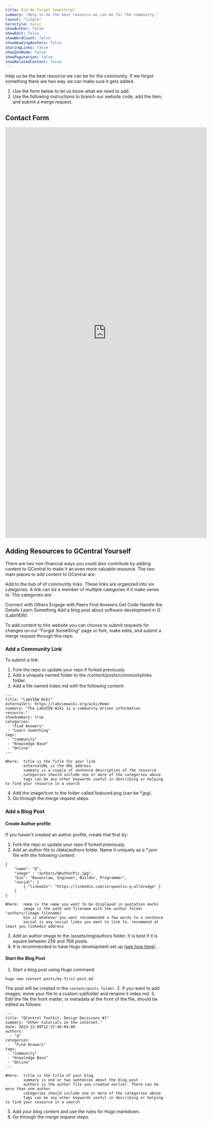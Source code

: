 ```yaml
---
title: Did We Forgot Something?
summary: "Help us be the best resource we can be for the community."
layout: "single"
herostyle: basic
showAuthor: false
showEdit: false
showWordCount: false
showHeadingAnchors: false
sharingLinks: false
showZenMode: false
showPagination: false
showRelatedContent: false
---
```


Help us be the best resource we can be for the community. If we forgot something there are two way we can make sure it gets added.
1. Use the form below to let us know what we need to add.
2. Use the following instructions to branch our website code, add the item, and submit a merge request.

## Contact Form

<iframe src="https://docs.google.com/forms/d/e/1FAIpQLSdM_tesrnT9DiOeosmRB1LncGBQeI4dWmwS-J0kFwnOfmayxA/viewform?embedded=true" width="640" height="1300" frameborder="0" marginheight="0" marginwidth="0">Loading…</iframe>

## Adding Resources to GCentral Yourself


There are two non-financial ways you could also contribute by adding content to GCentral to make it an even more valuable resource. The two main places to add content to GCentral are:

Add to the hub of of community links. These links are organized into six categories. A link can be a member of multiple categories if it make sense to. The categories are:

Connect with Others
Engage with Peers
Find Answers
Get Code
Handle the Details
Learn Something
Add a blog post about software development in G (LabVIEW).

To add content to this website you can choose to submit requests for changes on our "Forgot Something" page or fork, make edits, and submit a merge request through this repo.

### Add a Community Link
To submit a link:

 1. Fork the repo or update your repo if forked previously.
 2. Add a uniquely named folder to the /content/posts/communitylinks folder.
 3. Add a file named index.md with the following content:

```
---
title: "LabVIEW Wiki"
externalUrl: https://labviewwiki.org/wiki/Home
summary: "The LabVIEW Wiki is a community-driven information resource."
showSummary: true
categories:
 - "Find Answers"
 - "Learn Something"
tags:
 - "Community"
 - "Knowledge Base"
 - "Online"
---
```
```
Where:	title is the Title for your link
		externalURL is the URL address
		summary is a couple of sentence description of the resource
		categories should include one or more of the categories above
		tags can be any other keywords useful in describing or helping to find your resource in a search
```	
 4. Add the image/icon to the folder called featured.png (can be *.jpg).
 5. Go through the merge request steps.

### Add a Blog Post

#### Create Author profile

If you haven't created an author profile, create that first by:
 1. Fork the repo or update your repo if forked previously.
 2. Add an author file to /data/authors folder. Name it uniquely as a *.json file with the following content:
```
{
    "name": "Q",
    "image" : "authors/QAuthorPic.jpg",
    "bio": "Ravenclaw, Engineer, Builder, Programmer",
    "social": [
        { "linkedin": "https://linkedin.com/in/quentin-q-alldredge" }
    ]
}
```
```
Where:	name is the name you want to be displayed in quotation marks
		image is the path and filename with the author folder "authors/[image filename]
		bio is whatever you want recommended a few words to a sentence
		social is any social links you want to link to, recommend at least you linkedin address
```
 3. Add an author image to the /assets/img/authors folder. It is best if it is square between 256 and 768 pixels.
 4. It is recommended to have Hugo development set up ([see how here](https://gohugo.io/getting-started/quick-start/#Prerequisites))..

#### Start the Blog Post

 1. Start a blog post using Hugo command.
```
hugo new content posts/my-first-post.md
```
The post will be created in the ```content/posts folder```. 
 2. If you want to add images, move your file to a custom subfolder and rename it index.md.
 3. Edit the file the front matter, or metadata at the front of the file, should be edited as follows:
```
---
title: "QControl Toolkit: Design Decisions #1"
summary: "Other tutorials on the internet."
date: 2023-12-09T12:37:49-04:00
authors:
  - "q"
categories:
 -  "Find Answers"
tags:
 - "Community"
 - "Knowledge Base"
 - "Online"
---
```
```
Where:	title is the title of your blog
		summary is one or two sentences about the blog post
		authors is the author file you created earlier. There can be more than one author
		categories should include one or more of the categories above
		tags can be any other keywords useful in describing or helping to find your resource in a search 
```
 5. Add your blog content and use the rules for Hugo markdown.
 6. Go through the merge request steps.
